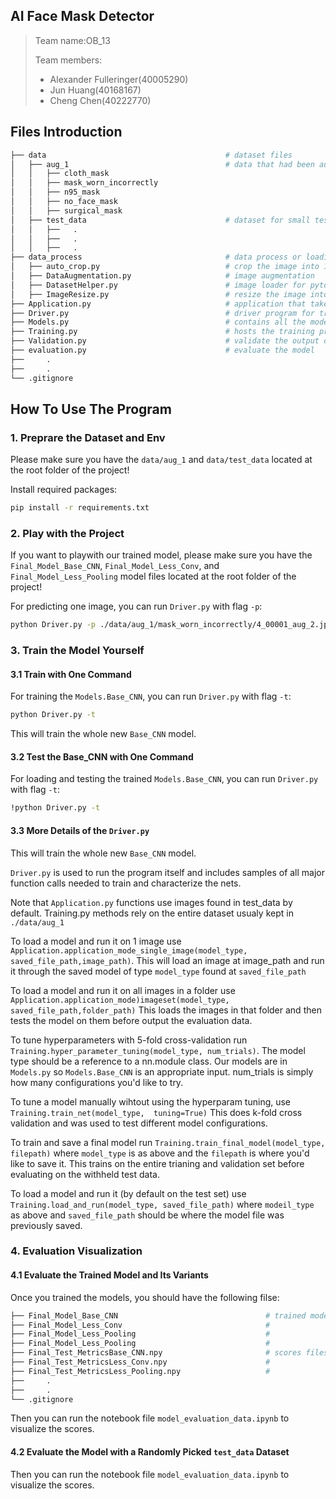 ## AI Face Mask Detector

> Team name:OB_13
>
> Team members:
>
> - Alexander Fulleringer(40005290)
> - Jun Huang(40168167)
> - Cheng Chen(40222770)

## Files Introduction

``` bash
├── data                                        # dataset files
│   ├── aug_1                                   # data that had been augmented for training and testing
│   │   ├── cloth_mask                          
│   │   ├── mask_worn_incorrectly
│   │   ├── n95_mask
│   │   ├── no_face_mask
│   │   ├── surgical_mask
│   ├── test_data                               # dataset for small testing
│   │   ├──   .
│   │   ├──   .
│   │   ├──   .
├── data_process                                # data process or loading module
│   ├── auto_crop.py                            # crop the image into 1:1 ratio
│   ├── DataAugmentation.py                     # image augmentation  
│   ├── DatasetHelper.py                        # image loader for pytorch
│   ├── ImageResize.py                          # resize the image into 256x256
├── Application.py                              # application that take one image and return prediction
├── Driver.py                                   # driver program for training, testing, running the model
├── Models.py                                   # contains all the model architectures
├── Training.py                                 # hosts the training process
├── Validation.py                               # validate the output during the training
├── evaluation.py                               # evaluate the model
├──     .
├──     .
└── .gitignore
```

## How To Use The Program
### 1. Preprare the Dataset and Env

Please make sure you have the `data/aug_1` and `data/test_data` located at the root folder of the project!

Install required packages:

``` bash
pip install -r requirements.txt
```

### 2. Play with the Project

If you want to playwith our trained model, please make sure you have the `Final_Model_Base_CNN`, `Final_Model_Less_Conv`, and `Final_Model_Less_Pooling` model files located at the root folder of the project!

For predicting one image, you can run `Driver.py` with flag `-p`:

``` bash
python Driver.py -p ./data/aug_1/mask_worn_incorrectly/4_00001_aug_2.jpeg
```

### 3. Train the Model Yourself

#### 3.1 Train with One Command

For training the `Models.Base_CNN`, you can run `Driver.py` with flag `-t`:

``` bash
python Driver.py -t
```

This will train the whole new `Base_CNN` model.
#### 3.2 Test the Base_CNN with One Command

For loading and testing the trained `Models.Base_CNN`, you can run `Driver.py` with flag `-t`:

``` bash
!python Driver.py -t
```

#### 3.3 More Details of the `Driver.py`

This will train the whole new `Base_CNN` model.

`Driver.py` is used to run the program itself and includes samples of all major function calls needed to train and characterize the nets.

Note that `Application.py` functions use images found in test_data by default. Training.py methods rely on the entire dataset usualy kept in `./data/aug_1`

To load a model and run it on 1 image use `Application.application_mode_single_image(model_type, saved_file_path,image_path)`.
This will load an image at image_path and run it through the saved model of type `model_type` found at `saved_file_path`

To load a model and run it on all images in a folder use `Application.application_mode)imageset(model_type, saved_file_path,folder_path)`
This loads the images in that folder and then tests the model on them before output the evaluation data.

To tune hyperparameters with 5-fold cross-validation run `Training.hyper_parameter_tuning(model_type, num_trials)`.
The model type should be a reference to a nn.module class. 
Our models are in `Models.py` so `Models.Base_CNN` is an appropriate input.
num_trials is simply how many configurations you'd like to try.

To tune a model manually wihtout using the hyperparam tuning, use `Training.train_net(model_type,  tuning=True)` This does k-fold cross validation and was used to test different model configurations.

To train and save a final model run `Training.train_final_model(model_type, filepath)`
where `model_type` is as above and the `filepath` is where you'd like to save it.
This trains on the entire trianing and validation set before evaluating on the withheld test data.

To load a model and run it (by default on the test set) use `Training.load_and_run(model_type, saved_file_path)`
where `modeil_type` as above and `saved_file_path` should be where the model file was previously saved.

### 4. Evaluation Visualization

#### 4.1 Evaluate the Trained Model and Its Variants 

Once you trained the models, you should have the following filse:

``` bash
├── Final_Model_Base_CNN                                 # trained model for Base_CNN
├── Final_Model_Less_Conv                                # 
├── Final_Model_Less_Pooling                             # 
├── Final_Model_Less_Pooling                             # 
├── Final_Test_MetricsBase_CNN.npy                       # scores files
├── Final_Test_MetricsLess_Conv.npy                      # 
├── Final_Test_MetricsLess_Pooling.npy                   # 
├──     .
├──     .
└── .gitignore
```

Then you can run the notebook file `model_evaluation_data.ipynb` to visualize the scores.

#### 4.2 Evaluate the Model with a Randomly Picked `test_data` Dataset

Then you can run the notebook file `model_evaluation_data.ipynb` to visualize the scores.


<!-- Dataset:
(Datasource)
https://www.kaggle.com/datasets/wobotintelligence/face-mask-detection-dataset/metadata
author: Wobot Intelligence
license:CC0: Public Domain
all images in class cloth_mask, class no_mask, class surgical_mask, 000001.jpg~000096.jpg in class n95

https://www.kaggle.com/datasets/vijaykumar1799/face-mask-detection
author: Wvijay kumar
license:CC0: Public Domain
all images in class mask_worn_incorrectly

https://www.kaggle.com/datasets/coffee124/facemaskn95
author: coffee124
license:CC0: Public Domain
000097.jpg~000387.jpg

CNN Architecture:(By Alexander)

Evaluation:
1.Precision:
Recall:
F1-measure:
Accuracy:

2.Confusion matrix for the five classes
(All above are based on test data)

Reference:
PyTorch API:https://pytorch.org/docs/stable/data.html#torch.utils.data.random_split

Dataset:
Now using:(before)https://drive.google.com/drive/folders/1B9oVTjYrd7YsIzFzWNkCYO3srLJt0Z7Y
(after)https://drive.google.com/file/d/1-mhCw6ovURDwvl857LfBLlKB69KrK96M/view
(Datasource)
https://www.kaggle.com/datasets/wobotintelligence/face-mask-detection-dataset/metadata
author: Wobot Intelligence
license:CC0: Public Domain
all images in class cloth_mask, class no_mask, class surgical_mask, 000001.jpg~000096.jpg in class n95

https://www.kaggle.com/datasets/vijaykumar1799/face-mask-detection
author: Wvijay kumar
license:CC0: Public Domain
all images in class mask_worn_incorrectly

https://www.kaggle.com/datasets/coffee124/facemaskn95
author: coffee124
license:CC0: Public Domain
000097.jpg~000387.jpg -->
